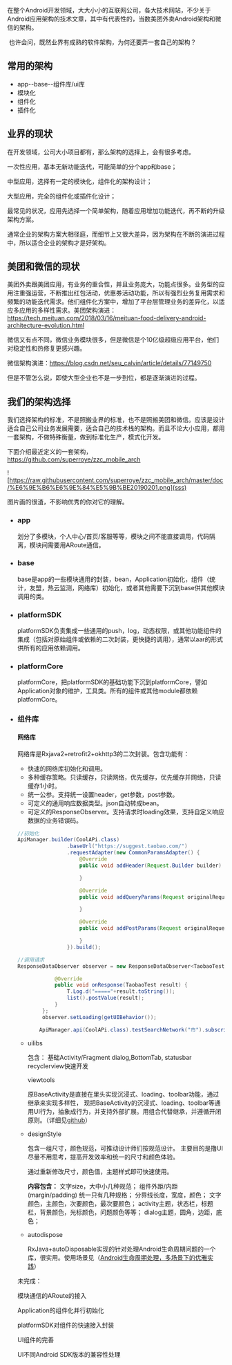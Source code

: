 ​	在整个Android开发领域，大大小小的互联网公司，各大技术网站，不少关于Android应用架构的技术文章，其中有代表性的，当数美团外卖Android架构和微信的架构。

​	也许会问，既然业界有成熟的软件架构，为何还要弄一套自己的架构？

## 常用的架构

- app--base--组件库/ui库
- 模块化
- 组件化
- 插件化

## 业界的现状

在开发领域，公司大小项目都有，那么架构的选择上，会有很多考虑。

一次性应用，基本无新功能迭代，可能简单的分个app和base；

中型应用，选择有一定的模块化，组件化的架构设计；

大型应用，完全的组件化或插件化设计；



最常见的状况，应用先选择一个简单架构，随着应用增加功能迭代，再不断的升级架构方案。

通常企业的架构方案大相径庭，而细节上又很大差异，因为架构在不断的演进过程中，所以适合企业的架构才是好架构。

## 美团和微信的现状

美团外卖跟美团应用，有业务的重合性，并且业务庞大，功能点很多。业务型的应用注重强运营，不断推出红包活动，优惠券活动功能，所以有强烈业务复用需求和频繁的功能迭代需求。他们组件化方案中，增加了平台层管理业务的差异化，以适应多应用的多样性需求。美团架构演进：https://tech.meituan.com/2018/03/16/meituan-food-delivery-android-architecture-evolution.html

微信又有点不同，微信业务模块很多，但是微信是个10亿级超级应用平台，他们对稳定性和热修复更感兴趣。

微信架构演进：https://blog.csdn.net/seu_calvin/article/details/77149750

但是不管怎么说，即使大型企业也不是一步到位，都是逐渐演进的过程。

## 我们的架构选择

我们选择架构的标准，不是照搬业界的标准，也不是照搬美团和微信。应该是设计适合自己公司业务发展需要，适合自己的技术栈的架构。而且不论大小应用，都用一套架构，不做特殊衡量，做到标准化生产，模式化开发。

下面介绍最近定义的一套架构，https://github.com/superroye/zzc_mobile_arch

![https://raw.githubusercontent.com/superroye/zzc_mobile_arch/master/doc/%E6%9E%B6%E6%9E%84%E5%9B%BE20190201.png](sss)

图片画的很渣，不影响优秀的你对它的理解。

- ### app

  划分了多模块，个人中心/首页/客服等等，模块之间不能直接调用，代码隔离，模块间需要用ARoute通信。

- ### base

  base是app的一些模块通用的封装，bean，Application初始化，组件（统计，友盟，热云监测，网络库）初始化，或者其他需要下沉到base供其他模块调用的类。

- ### platformSDK

  platformSDK负责集成一些通用的push，log，动态权限，或其他功能组件的集成（包括对原始组件或依赖的二次封装，更快捷的调用），通常以aar的形式供所有的应用依赖调用。

- ### platformCore

  platformCore，把platformSDK的基础功能下沉到platformCore，譬如Application对象的维护，工具类。所有的组件或其他module都依赖platformCore。

- ### 组件库

  #### 网络库

  网络库是Rxjava2+retrofit2+okhttp3的二次封装。包含功能有：

  - 快速的网络库初始化和调用。
  - 多种缓存策略。只读缓存，只读网络，优先缓存，优先缓存并网络，只读缓存1小时。
  - 统一公参。支持统一设置header，get参数，post参数。
  - 可定义的通用响应数据类型。json自动转成bean。
  - 可定义的ResponseObserver。支持请求时loading效果，支持自定义响应数据的业务错误码。

  ```java
  //初始化
  ApiManager.builder(CoolAPi.class)
                  .baseUrl("https://suggest.taobao.com/")
                  .requestAdapter(new CommonParamsAdapter() {
                      @Override
                      public void addHeader(Request.Builder builder) {
  
                      }
  
                      @Override
                      public void addQueryParams(Request originalRequest,      HttpUrl.Builder httpUrlBuilder) {
  
                      }
  
                      @Override
                      public void addPostParams(Request originalRequest, Request.Builder requestBuilder) {
  
                      }
                  }).build();
  
  //调用请求
  ResponseDataObserver observer = new ResponseDataObserver<TaobaoTest>(this){
  
              @Override
              public void onResponse(TaobaoTest result) {
                  T.Log.d("====="+result.toString());
                  list().postValue(result);
              }
          };
          observer.setLoading(getUIBehavior());
  
         ApiManager.api(CoolAPi.class).testSearchNetwork("市").subscribe(observer);
  ```



  - uilibs

    包含：
    基础Activity/Fragment
    dialog,BottomTab, statusbar
    recyclerview快速开发

    viewtools



    原BaseActivity是直接在里头实现沉浸式、loading、toolbar功能，通过继承来实现多样性，
    现把BaseActivity的沉浸式、loading、toolbar等通用UI行为，抽象成行为，并支持外部扩展。用组合代替继承，并遵循开闭原则。（详细见[github](https://github.com/superroye/zzc_mobile_arch)）

  - designStyle

    包含一组尺寸，颜色规范，可推动设计师们按规范设计。
    主要目的是撸UI尽量不用思考，提高开发效率和统一的尺寸和颜色体验。

    通过重新修改尺寸，颜色值，主题样式即可快速使用。

    **内容包含：**
    文字size，大中小几种规范；
    组件外距/内距(margin/padding) 统一只有几种规格；
    分界线长度，宽度，颜色；
    文字颜色，主颜色，次要颜色，最次要颜色；
    activity主题，状态栏，标题栏，背景颜色，光标颜色，问题颜色等等；
    dialog主题，圆角，边距，底色；

  - autodispose

    RxJava+autoDisposable实现的针对处理Android生命周期问题的一个库，很实用。使用场景见（[Android生命周期处理，多场景下的优雅实践](https://www.jianshu.com/p/147299a9a16d)）



  未完成：

  模块通信的ARoute的接入

  Application的组件化并行初始化

  platformSDK对组件的快速接入封装

  UI组件的完善

  UI不同Android SDK版本的兼容性处理






